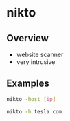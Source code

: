 # nikto

## Overview

* website scanner
* very intrusive

## Examples

```bash
nikto -host [ip]
```

```bash
nikto -h tesla.com
```

